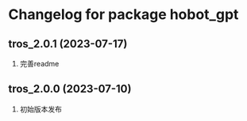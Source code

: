 # Changelog for package hobot_gpt

tros_2.0.1 (2023-07-17)
------------------
1. 完善readme

tros_2.0.0 (2023-07-10)
------------------
1. 初始版本发布